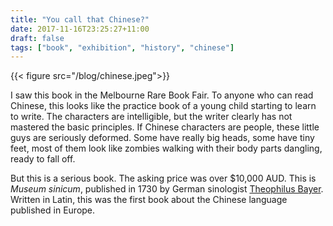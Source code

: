 ```yaml
---
title: "You call that Chinese?"
date: 2017-11-16T23:25:27+11:00
draft: false
tags: ["book", "exhibition", "history", "chinese"]
---
```

{{< figure src="/blog/chinese.jpeg">}}

I saw this book in the Melbourne Rare Book Fair. To anyone who can read Chinese, this looks like the practice book of a young child starting to learn to write. The characters are intelligible, but the writer clearly has not mastered the basic principles. If Chinese characters are people, these little guys are seriously deformed. Some have really big heads, some have tiny feet, most of them look like zombies walking with their body parts dangling, ready to fall off.

But this is a serious book. The asking price was over $10,000 AUD. This is _Museum sinicum_, published in 1730 by German sinologist [Theophilus Bayer](https://en.wikipedia.org/wiki/Theophilus_Siegfried_Bayer). Written in Latin, this was the first book about the Chinese language published in Europe.
